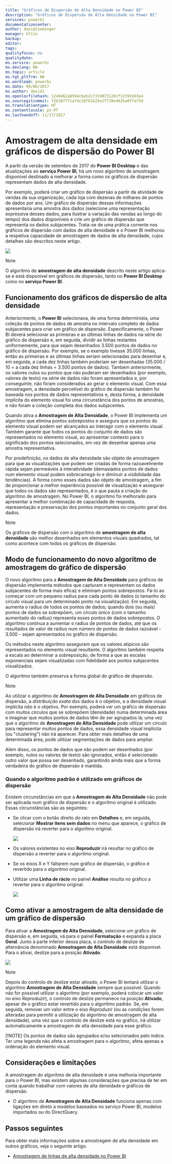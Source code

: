 ```yaml
---
title: "Gráficos de Dispersão de Alta Densidade no Power BI"
description: "Gráficos de Dispersão de Alta Densidade no Power BI"
services: powerbi
documentationcenter: 
author: davidiseminger
manager: kfile
backup: 
editor: 
tags: 
qualityfocus: no
qualitydate: 
ms.service: powerbi
ms.devlang: NA
ms.topic: article
ms.tgt_pltfrm: NA
ms.workload: powerbi
ms.date: 09/06/2017
ms.author: davidi
ms.openlocfilehash: 12a9462a0594c6a52c7319073120cf323910d3e4
ms.sourcegitcommit: f2b38777ca74c28f81b25e2f739e4835a0ffa75d
ms.translationtype: HT
ms.contentlocale: pt-PT
ms.lasthandoff: 11/17/2017
---
```

# <a name="high-density-sampling-in-power-bi-scatter-charts"></a>Amostragem de alta densidade em gráficos de dispersão do Power BI
A partir da versão de setembro de 2017 do **Power BI Desktop** e das atualizações ao **serviço Power BI**, há um novo algoritmo de amostragem disponível destinado a melhorar a forma como os gráficos de dispersão representam dados de alta densidade.

Por exemplo, poderá criar um gráfico de dispersão a partir da atividade de vendas da sua organização, cada loja com dezenas de milhares de pontos de dados por ano. Um gráfico de dispersão dessas informações apresentaria uma amostra dos dados (selecione uma representação expressiva desses dados, para ilustrar a variação das vendas ao longo do tempo) dos dados disponíveis e crie um gráfico de dispersão que representa os dados subjacentes. Trata-se de uma prática corrente nos gráficos de dispersão com dados de alta densidade e o Power BI melhorou a respetiva capacidade de amostragem de dados de alta densidade, cujos detalhes são descritos neste artigo.

![](media/desktop-high-density-scatter-charts/high-density-scatter-charts_01.png)

> [!NOTE]
> O algoritmo de **amostragem de alta densidade** descrito neste artigo aplica-se e está disponível em gráficos de dispersão, tanto no **Power BI Desktop** como no **serviço Power BI**.
> 
> 

## <a name="how-high-density-scatter-charts-work"></a>Funcionamento dos gráficos de dispersão de alta densidade
Anteriormente, o **Power BI** selecionava, de uma forma determinista, uma coleção de pontos de dados de amostra no intervalo completo de dados subjacentes para criar um gráfico de dispersão. Especificamente, o Power BI deverá selecionar as primeiras e as últimas linhas de dados na série do gráfico de dispersão e, em seguida, dividir as linhas restantes uniformemente, para que sejam desenhados 3.500 pontos de dados no gráfico de dispersão. Por exemplo, se o exemplo tivesse 35.000 linhas, então as primeiras e as últimas linhas seriam selecionadas para desenhar e, em seguida, a cada dez linhas também poderiam ser desenhadas (35.000 / 10 = a cada dez linhas = 3.500 pontos de dados). Também anteriormente, os valores nulos ou pontos que não puderam ser desenhados (por exemplo, valores de texto) na série de dados não foram apresentados e, por conseguinte, não foram considerados ao gerar o elemento visual. Com essa amostragem, a densidade percetível do gráfico de dispersão também foi baseada nos pontos de dados representativos e, desta forma, a densidade implícita do elemento visual foi uma circunstância dos pontos de amostras, e não foram a coleção completa dos dados subjacentes.

Quando ativa a **Amostragem de Alta Densidade**, o Power BI implementa um algoritmo que elimina pontos sobrepostos e assegura que os pontos do elemento visual podem ser alcançados ao interagir com o elemento visual. Também garante que todos os pontos do conjunto de dados são representados no elemento visual, ao apresentar contexto para o significado dos pontos selecionados, em vez de desenhar apenas uma amostra representativa.

Por predefinição, os dados de alta densidade são objeto de amostragem para que as visualizações que podem ser criadas de forma razoavelmente rápida sejam permeáveis à interatividade (demasiados pontos de dados num elemento visual podem sobrecarregá-lo e diminuir a visibilidade das tendências). A forma como esses dados são objeto de amostragem, a fim de proporcionar a melhor experiência possível de visualização e assegurar que todos os dados são representados, é o que pauta a criação do algoritmo de amostragem. No Power BI, o algoritmo foi melhorado para apresentar a melhor combinação de capacidade de resposta, representação e preservação dos pontos importantes no conjunto geral dos dados.

> [!NOTE]
> Os gráficos de dispersão com o algoritmo de **amostragem de alta densidade** são melhor desenhados em elementos visuais quadrados, tal como acontece com todos os gráficos de dispersão.
> 
> 

## <a name="how-the-new-scatter-chart-sampling-algorithm-works"></a>Modo de funcionamento do novo algoritmo de amostragem do gráfico de dispersão
O novo algoritmo para a **Amostragem de Alta Densidade** para gráficos de dispersão implementa métodos que capturam e representam os dados subjacentes de forma mais eficaz e eliminam pontos sobrepostos. Fá-lo ao começar com um pequeno radius para cada ponto de dados (o tamanho do círculo visual para um determinado ponto na visualização). Em seguida, aumenta o radius de todos os pontos de dados; quando dois (ou mais) pontos de dados se sobrepõem, um círculo único (com o tamanho aumentado do radius) representa esses pontos de dados sobrepostos. O algoritmo continua a aumentar o radius de pontos de dados, até que os resultados de valor de radius num número de pontos de dados razoável - 3.500 - sejam apresentados no gráfico de dispersão.

Os métodos neste algoritmo asseguram que os valores atípicos são representados no elemento visual resultante. O algoritmo também respeita a escala ao determinar a sobreposição, de forma a que as escalas exponenciais sejam visualizadas com fidelidade aos pontos subjacentes visualizados.

O algoritmo também preserva a forma global do gráfico de dispersão.

> [!NOTE]
> Ao utilizar o algoritmo de **Amostragem de Alta Densidade** em gráficos de dispersão, a *distribuição exata* dos dados é o objetivo, e a densidade visual implícita *não* é o objetivo. Por exemplo, poderá ver um gráfico de dispersão com muitos círculos que se sobrepõem (densidade) numa determinada área e imaginar que muitos pontos de dados têm de ser agrupados lá; uma vez que o algoritmo de **Amostragem de Alta Densidade** pode utilizar um círculo para representar muitos pontos de dados, essa densidade visual implícita (ou "clustering") não irá aparecer. Para obter mais detalhes de uma determinada área, pode utilizar segmentações de dados para ampliar.
> 
> 

Além disso, os pontos de dados que não podem ser desenhados (por exemplo, nulos ou valores de texto) são ignorados, então é selecionado outro valor que possa ser desenhado, garantindo ainda mais que a forma verdadeira do gráfico de dispersão é mantida.

### <a name="when-the-standard-algorithm-for-scatter-charts-is-used"></a>Quando o algoritmo padrão é utilizado em gráficos de dispersão
Existem circunstâncias em que a **Amostragem de Alta Densidade** não pode ser aplicada num gráfico de dispersão e o algoritmo original é utilizado. Essas circunstâncias são as seguintes:

* Se clicar com o botão direito do rato em **Detalhes** e, em seguida, selecionar **Mostrar itens sem dados** no menu que aparece, o gráfico de dispersão irá reverter para o algoritmo original.
  
  ![](media/desktop-high-density-scatter-charts/high-density-scatter-charts_02.png)
* Os valores existentes no eixo **Reproduzir** irá resultar no gráfico de dispersão a reverter para o algoritmo original.
* Se os eixos X e Y faltarem num gráfico de dispersão, o gráfico é revertido para o algoritmo original.
* Utilizar uma **Linha de rácio** no painel **Análise** resulta no gráfico a reverter para o algoritmo original.
  
  ![](media/desktop-high-density-scatter-charts/high-density-scatter-charts_03.png)

## <a name="how-to-turn-on-high-density-sampling-for-a-scatter-chart"></a>Como ativar a amostragem de alta densidade de um gráfico de dispersão
Para ativar a **Amostragem de Alta Densidade**, selecione um gráfico de dispersão e, em seguida, vá para o painel **Formatação** e expanda a placa **Geral**. Junto à parte inferior dessa placa, o controlo de deslize de alternância denominado **Amostragem de Alta Densidade** está disponível. Para o ativar, deslize para a posição **Ativado**.

![](media/desktop-high-density-scatter-charts/high-density-scatter-charts_04.png)

> [!NOTE]
> Depois do controlo de deslize estar ativado, o Power BI tentará utilizar o algoritmo **Amostragem de Alta Densidade** sempre que possível. Quando não for possível utilizar o algoritmo (por exemplo, poderá colocar um valor no eixo *Reproduzir*), o controlo de deslize permanece na posição **Ativado**, apesar de o gráfico estar revertido para o algoritmo padrão. Se, em seguida, remover um valor entre o eixo *Reproduzir* (ou as condições forem alteradas para permitir a utilização do algoritmo de amostragem de alta densidade), uma vez que o controlo de deslize está no gráfico, irá utilizar automaticamente a amostragem de alta densidade para esse gráfico.
> 
> [!NOTE]
> Os pontos de dados são agrupados e/ou selecionados pelo índice. Ter uma legenda não afeta a amostragem para o algoritmo, afeta apenas a ordenação do elemento visual.
> 
> 

## <a name="considerations-and-limitations"></a>Considerações e limitações
A amostragem do algoritmo de alta densidade é uma melhoria importante para o Power BI, mas existem algumas considerações que precisa de ter em conta quando trabalhar com valores de alta densidade e gráficos de dispersão.

* O algoritmo de **Amostragem de Alta Densidade** funciona apenas com ligações em direto a modelos baseados no serviço Power BI, modelos importados ou do DirectQuery.

## <a name="next-steps"></a>Passos seguintes
Para obter mais informações sobre a amostragem de alta densidade em outros gráficos, veja o seguinte artigo.

* [Amostragem de linhas de alta densidade no Power BI](desktop-high-density-sampling.md)


